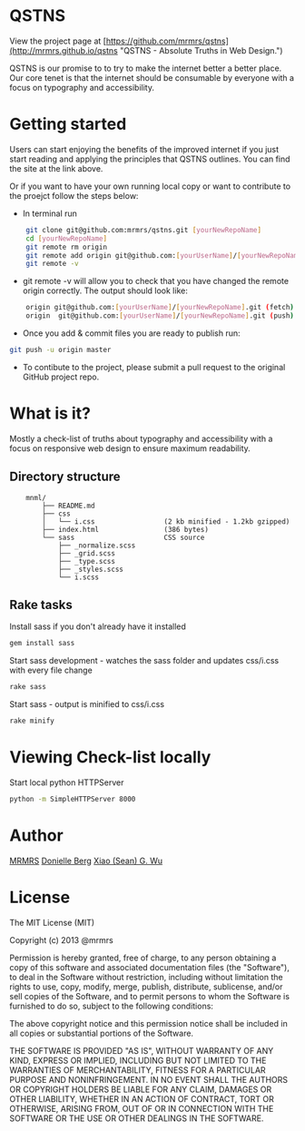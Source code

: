 # QSTNS

View the project page at [https://github.com/mrmrs/qstns](http://mrmrs.github.io/qstns "QSTNS - Absolute Truths in Web Design.")

QSTNS is our promise to to try to make the internet better a better place.
Our core tenet is that the internet should be consumable by everyone with
a focus on typography and accessibility.

# Getting started

Users can start enjoying the benefits of the improved internet if you just start reading and applying the principles that QSTNS outlines.  You can find the site at the link above.

Or if you want to have your own running local copy or want to contribute to the
proejct follow the steps below:

* In terminal run
```bash
    git clone git@github.com:mrmrs/qstns.git [yourNewRepoName]
    cd [yourNewRepoName]
    git remote rm origin
    git remote add origin git@github.com:[yourUserName]/[yourNewRepoName].git
    git remote -v
```

* git remote -v will allow you to check that you have changed the remote origin correctly. The output should look like:
```bash
    origin git@github.com:[yourUserName]/[yourNewRepoName].git (fetch)
    origin  git@github.com:[yourUserName]/[yourNewRepoName].git (push)
```

* Once you add & commit files you are ready to publish run:
```bash
git push -u origin master
```

* To contibute to the project, please submit a pull request to the original
  GitHub project repo.

# What is it?

Mostly a check-list of truths about typography and accessibility with a focus on responsive web
design to ensure maximum readability.

## Directory structure
```
    mnml/
        ├── README.md
        ├── css
        │   └── i.css                 (2 kb minified - 1.2kb gzipped)
        ├── index.html                (386 bytes)
        └── sass                      CSS source
            ├── _normalize.scss
            ├── _grid.scss
            ├── _type.scss
            ├── _styles.scss
            └── i.scss
```

## Rake tasks

Install sass if you don't already have it installed
```bash
gem install sass
```

Start sass development - watches the sass folder and updates css/i.css with every file change
```bash
rake sass
```

Start sass - output is minified to css/i.css
```bash
rake minify
```

# Viewing Check-list locally

Start local python HTTPServer
```bash
python -m SimpleHTTPServer 8000
```

# Author

[MRMRS](http://mrmrs.cc "Adam Morse - Designer Developer")
[Donielle Berg](http://www.donielleberg.com "Donielle Berg - Developer")
[Xiao (Sean) G. Wu](http://xiaogwu.com "Xiao (Sean) G. Wu - Web Development
Engineer")

# License

The MIT License (MIT)

Copyright (c) 2013 @mrmrs

Permission is hereby granted, free of charge, to any person obtaining a copy
of this software and associated documentation files (the "Software"), to deal
in the Software without restriction, including without limitation the rights
to use, copy, modify, merge, publish, distribute, sublicense, and/or sell
copies of the Software, and to permit persons to whom the Software is
furnished to do so, subject to the following conditions:

The above copyright notice and this permission notice shall be included in
all copies or substantial portions of the Software.

THE SOFTWARE IS PROVIDED "AS IS", WITHOUT WARRANTY OF ANY KIND, EXPRESS OR
IMPLIED, INCLUDING BUT NOT LIMITED TO THE WARRANTIES OF MERCHANTABILITY,
FITNESS FOR A PARTICULAR PURPOSE AND NONINFRINGEMENT. IN NO EVENT SHALL THE
AUTHORS OR COPYRIGHT HOLDERS BE LIABLE FOR ANY CLAIM, DAMAGES OR OTHER
LIABILITY, WHETHER IN AN ACTION OF CONTRACT, TORT OR OTHERWISE, ARISING FROM,
OUT OF OR IN CONNECTION WITH THE SOFTWARE OR THE USE OR OTHER DEALINGS IN
THE SOFTWARE.

